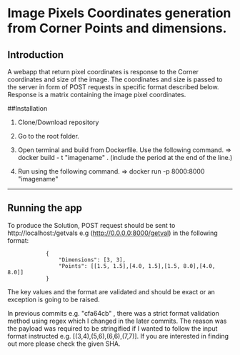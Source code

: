 # **Image Pixels Coordinates generation from Corner Points and dimensions**.

## Introduction

A webapp that return pixel coordinates is response to the Corner coordinates and size of the image. The coordinates and size is passed to the server in form of POST requests in specific format described below. Response is a matrix containing the image pixel coordinates.

##Installation

1. Clone/Download repository

2. Go to the root folder.

3. Open terminal and build from Dockerfile. Use the following command.
   => docker build - t "imagename" . (include the period at the end of the line.)
4. Run using the following command.
   => docker run -p 8000:8000 "imagename"

---

## Running the app

To produce the Solution, POST request should be sent to http://localhost:<portnumber>/getvals e.g (http://0.0.0.0:8000/getval) in the following format:

                {
                    "Dimensions": [3, 3],
                    "Points": [[1.5, 1.5],[4.0, 1.5],[1.5, 8.0],[4.0, 8.0]]
                }

The key values and the format are validated and should be exact or an exception is going to be raised.

In previous commits e.g. "cfa64cb" , there was a strict format validation method using regex which I changed in the later commits. The reason was the payload was required to be
stringified if I wanted to follow the input format instructed e.g. [(3,4),(5,6),(6,6),(7,7)]. If you are interested in finding out more please check the given SHA.
